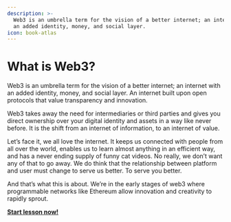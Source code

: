 ```yaml
---
description: >-
  Web3 is an umbrella term for the vision of a better internet; an internet with
  an added identity, money, and social layer.
icon: book-atlas
---
```


# What is Web3?

Web3 is an umbrella term for the vision of a better internet; an internet with an added identity, money, and social layer. An internet built upon open protocols that value transparency and innovation.

Web3 takes away the need for intermediaries or third parties and gives you direct ownership over your digital identity and assets in a way like never before. It is the shift from an internet of information, to an internet of value.

Let’s face it, we all love the internet. It keeps us connected with people from all over the world, enables us to learn almost anything in an efficient way, and has a never ending supply of funny cat videos. No really, we don’t want any of that to go away. We do think that the relationship between platform and user must change to serve us better. To serve you better.

And that’s what this is about. We’re in the early stages of web3 where programmable networks like Ethereum allow innovation and creativity to rapidly sprout.

[**Start lesson now!**](https://learn.metamask.io/overview)

